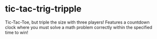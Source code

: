 # tic-tac-trig-tripple
Tic-Tac-Toe, but triple the size with three players!
Features a countdown clock where you must solve a math problem correctly within the specified time to win!

